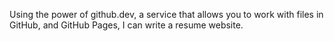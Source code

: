 Using the power of github.dev, a service that allows you to work with files in GitHub, and GitHub Pages, I can write a resume website.
